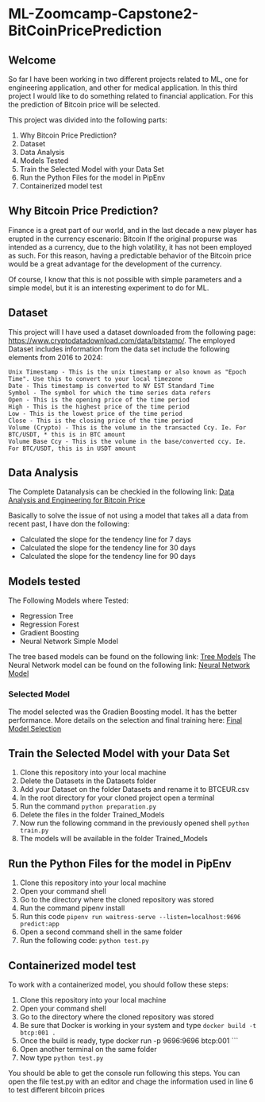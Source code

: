 # ML-Zoomcamp-Capstone2-BitCoinPricePrediction
## Welcome
So far I have been working in two different projects related to ML, one for engineering application, and other for medical application. In this third project I would like to do something related to financial application. For this the prediction of Bitcoin price will be selected.

This project was divided  into the following parts:
1. Why Bitcoin Price Prediction?
2. Dataset
3. Data Analysis
4. Models Tested
5. Train the Selected Model with your Data Set
6. Run the Python Files for the model in PipEnv
7. Containerized model test


## Why Bitcoin Price Prediction?
Finance is a great part of our world, and in the last decade a new player has erupted in the currency escenario: Bitcoin
If the original propurse was intended as a currency, due to the high volatility, it has not been employed as such. For this reason, having a predictable behavior of the Bitcoin price would be a great advantage for the development of the currency.

Of course, I know that this is not possible with simple parameters and a simple model, but it is an interesting experiment to do for ML.

## Dataset
This project will I have used a dataset downloaded from the following page: https://www.cryptodatadownload.com/data/bitstamp/. The employed Dataset includes information from the data set include the following elements from 2016 to 2024:

    Unix Timestamp - This is the unix timestamp or also known as "Epoch Time". Use this to convert to your local timezone
    Date - This timestamp is converted to NY EST Standard Time
    Symbol - The symbol for which the time series data refers
    Open - This is the opening price of the time period
    High - This is the highest price of the time period
    Low - This is the lowest price of the time period
    Close - This is the closing price of the time period
    Volume (Crypto) - This is the volume in the transacted Ccy. Ie. For BTC/USDT, * this is in BTC amount
    Volume Base Ccy - This is the volume in the base/converted ccy. Ie. For BTC/USDT, this is in USDT amount

## Data Analysis
The Complete Datanalysis can be checkied in the following link: 
[Data Analysis and Engineering for Bitcoin Price](https://github.com/AndresLDF/ML-Zoomcamp-Capstone2-BitCoinPricePrediction/blob/main/Notebooks/Data_Analysis_and_Engineering_for_Bitcoin_Price.ipynb)

Basically to solve the issue of not using a model that takes all a data from recent past,  I have don the following:
* Calculated the slope for the tendency line for 7 days
* Calculated the slope for the tendency line for 30 days
* Calculated the slope for the tendency line for 90 days

## Models tested
 The Following Models where Tested:
*   Regression Tree
* 	Regression Forest
* 	Gradient Boosting
* 	Neural Network Simple Model

The tree based models can be found on the following link:
[Tree Models](https://github.com/AndresLDF/ML-Zoomcamp-Capstone2-BitCoinPricePrediction/blob/main/Notebooks/Tree_Based_Model_Selection_for_BTC_Prediction.ipynb)
The Neural Network model can be found on the following link: [Neural Network Model](https://github.com/AndresLDF/ML-Zoomcamp-Capstone2-BitCoinPricePrediction/blob/main/Notebooks/Neural_Networks_Model_Selection_for_BTC_price_prediction.ipynb)

### Selected Model
The model selected was the Gradien Boosting model. It has the better performance. 
More details on the selection and final training here: [Final Model Selection](https://github.com/AndresLDF/ML-Zoomcamp-Capstone2-BitCoinPricePrediction/blob/main/Notebooks/Final_Model_selection_and_Training.ipynb)

## Train the Selected Model with your Data Set
1. Clone this repository into your local machine
2. Delete the Datasets in the Datasets folder
3. Add your Dataset on the folder Datasets and rename it to BTCEUR.csv
4. In the root directory for your cloned project open a terminal
5. Run the command ```python preparation.py```
6. Delete the files in the folder Trained_Models
7. Now run the following command in the previously opened shell ```python train.py```
8. The models will be available in the folder Trained_Models

## Run the Python Files for the model in PipEnv
1. Clone this repository into your local machine
2. Open your command shell
4. Go to the directory where the cloned repository  was stored
5. Run the command pipenv install
6. Run this code ```pipenv run waitress-serve --listen=localhost:9696 predict:app```
7. Open a second command shell in the same folder
8. Run the following code: ```python test.py```

## Containerized model test
To work with a containerized model, you should follow these steps:
1. Clone this repository into your local machine
2. Open your command shell
3. Go to the directory where the cloned repository was stored
4. Be sure that Docker is working in your system and type ``` docker build -t btcp:001 . ```
6. Once the build is ready, type   docker run -p 9696:9696  btcp:001 ```
7. Open another terminal on the same folder
8. Now type ``` python test.py ```

You should be able to get the console run following this steps. You can open the file test.py with an editor and chage the information used in line 6 to test different bitcoin prices

